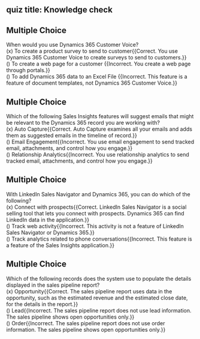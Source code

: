 ## quiz title: Knowledge check

## Multiple Choice
When would you use Dynamics 365 Customer Voice?  
(x) To create a product survey to send to customer{{Correct. You use Dynamics 365 Customer Voice to create surveys to send to customers.}}  
() To create a web page for a customer {{Incorrect. You create a web page through portals.}}  
() To add Dynamics 365 data to an Excel File {{Incorrect. This feature is a feature of document templates, not Dynamics 365 Customer Voice.}}  


## Multiple Choice
Which of the following Sales Insights features will suggest emails that might be relevant to the Dynamics 365 record you are working with?  
(x) Auto Capture{{Correct. Auto Capture examines all your emails and adds them as suggested emails in the timeline of record.}}  
() Email Engagement{{Incorrect. You use email engagement to send tracked email, attachments, and control how you engage.}}  
() Relationship Analytics{{Incorrect. You use relationship analytics to send tracked email, attachments, and control how you engage.}}  


## Multiple Choice
With LinkedIn Sales Navigator and Dynamics 365, you can do which of the following?  
(x) Connect with prospects{{Correct. LinkedIn Sales Navigator is a social selling tool that lets you connect with prospects. Dynamics 365 can find LinkedIn data in the application.}}  
() Track web activity{{Incorrect. This activity is not a feature of LinkedIn Sales Navigator or Dynamics 365.}}  
() Track analytics related to phone conversations{{Incorrect. This feature is a feature of the Sales Insights application.}}  


## Multiple Choice
Which of the following records does the system use to populate the details displayed in the sales pipeline report?  
(x) Opportunity{{Correct. The sales pipeline report uses data in the opportunity, such as the estimated revenue and the estimated close date, for the details in the report.}}  
() Lead{{Incorrect. The sales pipeline report does not use lead information. The sales pipeline shows open opportunities only.}}  
() Order{{Incorrect. The sales pipeline report does not use order information. The sales pipeline shows open opportunities only.}}  
